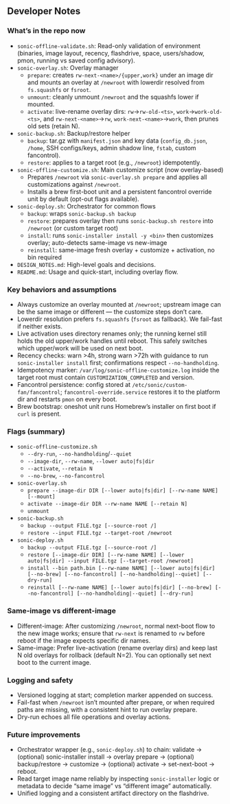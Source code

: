 ## Developer Notes

### What’s in the repo now
- `sonic-offline-validate.sh`: Read-only validation of environment (binaries, image layout, recency, flashdrive, space, users/shadow, pmon, running vs saved config advisory).
- `sonic-overlay.sh`: Overlay manager
  - `prepare`: creates `rw-next-<name>/{upper,work}` under an image dir and mounts an overlay at `/newroot` with lowerdir resolved from `fs.squashfs` or `fsroot`.
  - `unmount`: cleanly unmount `/newroot` and the squashfs lower if mounted.
  - `activate`: live-rename overlay dirs: `rw`→`rw-old-<ts>`, `work`→`work-old-<ts>`, and `rw-next-<name>`→`rw`, `work-next-<name>`→`work`, then prunes old sets (retain N).
- `sonic-backup.sh`: Backup/restore helper
  - `backup`: tar.gz with `manifest.json` and key data (`config_db.json`, `/home`, SSH configs/keys, admin shadow line, `fstab`, custom fancontrol).
  - `restore`: applies to a target root (e.g., `/newroot`) idempotently.
- `sonic-offline-customize.sh`: Main customize script (now overlay-based)
  - Prepares `/newroot` via `sonic-overlay.sh prepare` and applies all customizations against `/newroot`.
  - Installs a brew first-boot unit and a persistent fancontrol override unit by default (opt-out flags available).
- `sonic-deploy.sh`: Orchestrator for common flows
  - `backup`: wraps `sonic-backup.sh backup`
  - `restore`: prepares overlay then runs `sonic-backup.sh restore` into `/newroot` (or custom target root)
  - `install`: runs `sonic-installer install -y <bin>` then customizes overlay; auto-detects same-image vs new-image
  - `reinstall`: same-image fresh overlay + customize + activation, no bin required
- `DESIGN_NOTES.md`: High-level goals and decisions.
- `README.md`: Usage and quick-start, including overlay flow.

### Key behaviors and assumptions
- Always customize an overlay mounted at `/newroot`; upstream image can be the same image or different — the customize steps don’t care.
- Lowerdir resolution prefers `fs.squashfs` (`fsroot` as fallback). We fail-fast if neither exists.
- Live activation uses directory renames only; the running kernel still holds the old upper/work handles until reboot. This safely switches which upper/work will be used on next boot.
- Recency checks: warn >4h, strong warn >72h with guidance to run `sonic-installer install` first; confirmations respect `--no-handholding`.
- Idempotency marker: `/var/log/sonic-offline-customize.log` inside the target root must contain `CUSTOMIZATION_COMPLETED` and version.
- Fancontrol persistence: config stored at `/etc/sonic/custom-fan/fancontrol`; `fancontrol-override.service` restores it to the platform dir and restarts `pmon` on every boot.
- Brew bootstrap: oneshot unit runs Homebrew’s installer on first boot if `curl` is present.

### Flags (summary)
- `sonic-offline-customize.sh`
  - `--dry-run`, `--no-handholding`/`--quiet`
  - `--image-dir`, `--rw-name`, `--lower auto|fs|dir`
  - `--activate`, `--retain N`
  - `--no-brew`, `--no-fancontrol`
- `sonic-overlay.sh`
  - `prepare --image-dir DIR [--lower auto|fs|dir] [--rw-name NAME] [--mount]`
  - `activate --image-dir DIR --rw-name NAME [--retain N]`
  - `unmount`
- `sonic-backup.sh`
  - `backup --output FILE.tgz [--source-root /]`
  - `restore --input FILE.tgz --target-root /newroot`
- `sonic-deploy.sh`
  - `backup --output FILE.tgz [--source-root /]`
  - `restore [--image-dir DIR] [--rw-name NAME] [--lower auto|fs|dir] --input FILE.tgz [--target-root /newroot]`
  - `install --bin path.bin [--rw-name NAME] [--lower auto|fs|dir] [--no-brew] [--no-fancontrol] [--no-handholding|--quiet] [--dry-run]`
  - `reinstall [--rw-name NAME] [--lower auto|fs|dir] [--no-brew] [--no-fancontrol] [--no-handholding|--quiet] [--dry-run]`

### Same-image vs different-image
- Different-image: After customizing `/newroot`, normal next-boot flow to the new image works; ensure that `rw-next` is renamed to `rw` before reboot if the image expects specific dir names.
- Same-image: Prefer live-activation (rename overlay dirs) and keep last N old overlays for rollback (default N=2). You can optionally set next boot to the current image.

### Logging and safety
- Versioned logging at start; completion marker appended on success.
- Fail-fast when `/newroot` isn’t mounted after prepare, or when required paths are missing, with a consistent hint to run overlay prepare.
- Dry-run echoes all file operations and overlay actions.

### Future improvements
- Orchestrator wrapper (e.g., `sonic-deploy.sh`) to chain: validate → (optional) sonic-installer install → overlay prepare → (optional) backup/restore → customize → (optional) activate → set-next-boot → reboot.
- Read target image name reliably by inspecting `sonic-installer` logic or metadata to decide “same image” vs “different image” automatically.
- Unified logging and a consistent artifact directory on the flashdrive.

